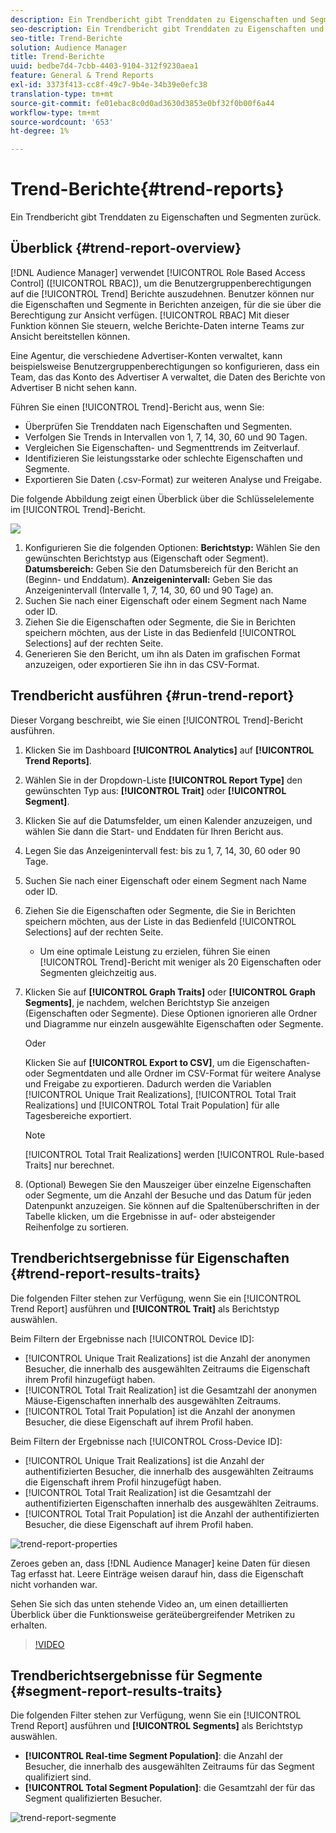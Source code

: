 ```yaml
---
description: Ein Trendbericht gibt Trenddaten zu Eigenschaften und Segmenten zurück.
seo-description: Ein Trendbericht gibt Trenddaten zu Eigenschaften und Segmenten zurück.
seo-title: Trend-Berichte
solution: Audience Manager
title: Trend-Berichte
uuid: bedbe7d4-7cbb-4403-9104-312f9230aea1
feature: General & Trend Reports
exl-id: 3373f413-cc8f-49c7-9b4e-34b39e0efc38
translation-type: tm+mt
source-git-commit: fe01ebac8c0d0ad3630d3853e0bf32f0b00f6a44
workflow-type: tm+mt
source-wordcount: '653'
ht-degree: 1%

---
```


# Trend-Berichte{#trend-reports}

Ein Trendbericht gibt Trenddaten zu Eigenschaften und Segmenten zurück.

## Überblick {#trend-report-overview}

<!-- 

c_trend_reports.xml

 -->

[!DNL Audience Manager] verwendet  [!UICONTROL Role Based Access Control] ([!UICONTROL RBAC]), um die Benutzergruppenberechtigungen auf die  [!UICONTROL Trend] Berichte auszudehnen. Benutzer können nur die Eigenschaften und Segmente in Berichten anzeigen, für die sie über die Berechtigung zur Ansicht verfügen. [!UICONTROL RBAC] Mit dieser Funktion können Sie steuern, welche Berichte-Daten interne Teams zur Ansicht bereitstellen können.

Eine Agentur, die verschiedene Advertiser-Konten verwaltet, kann beispielsweise Benutzergruppenberechtigungen so konfigurieren, dass ein Team, das das Konto des Advertiser A verwaltet, die Daten des Berichte von Advertiser B nicht sehen kann.

Führen Sie einen [!UICONTROL Trend]-Bericht aus, wenn Sie:

* Überprüfen Sie Trenddaten nach Eigenschaften und Segmenten.
* Verfolgen Sie Trends in Intervallen von 1, 7, 14, 30, 60 und 90 Tagen.
* Vergleichen Sie Eigenschaften- und Segmenttrends im Zeitverlauf.
* Identifizieren Sie leistungsstarke oder schlechte Eigenschaften und Segmente.
* Exportieren Sie Daten (.csv-Format) zur weiteren Analyse und Freigabe.

Die folgende Abbildung zeigt einen Überblick über die Schlüsselelemente im [!UICONTROL Trend]-Bericht.

![](assets/trend_reports.png)

1. Konfigurieren Sie die folgenden Optionen:
   **Berichtstyp:** Wählen Sie den gewünschten Berichtstyp aus (Eigenschaft oder Segment).
   **Datumsbereich:** Geben Sie den Datumsbereich für den Bericht an (Beginn- und Enddatum).
   **Anzeigenintervall:** Geben Sie das Anzeigenintervall (Intervalle 1, 7, 14, 30, 60 und 90 Tage) an.
1. Suchen Sie nach einer Eigenschaft oder einem Segment nach Name oder ID.
1. Ziehen Sie die Eigenschaften oder Segmente, die Sie in Berichten speichern möchten, aus der Liste in das Bedienfeld [!UICONTROL Selections] auf der rechten Seite.
1. Generieren Sie den Bericht, um ihn als Daten im grafischen Format anzuzeigen, oder exportieren Sie ihn in das CSV-Format.

## Trendbericht ausführen {#run-trend-report}

Dieser Vorgang beschreibt, wie Sie einen [!UICONTROL Trend]-Bericht ausführen.

<!-- 

t_working_with_trend_reports.xml

 -->

1. Klicken Sie im Dashboard **[!UICONTROL Analytics]** auf **[!UICONTROL Trend Reports]**.
1. Wählen Sie in der Dropdown-Liste **[!UICONTROL Report Type]** den gewünschten Typ aus: **[!UICONTROL Trait]** oder **[!UICONTROL Segment]**.
1. Klicken Sie auf die Datumsfelder, um einen Kalender anzuzeigen, und wählen Sie dann die Start- und Enddaten für Ihren Bericht aus.
1. Legen Sie das Anzeigenintervall fest: bis zu 1, 7, 14, 30, 60 oder 90 Tage.
1. Suchen Sie nach einer Eigenschaft oder einem Segment nach Name oder ID.
1. Ziehen Sie die Eigenschaften oder Segmente, die Sie in Berichten speichern möchten, aus der Liste in das Bedienfeld [!UICONTROL Selections] auf der rechten Seite.
   * Um eine optimale Leistung zu erzielen, führen Sie einen [!UICONTROL Trend]-Bericht mit weniger als 20 Eigenschaften oder Segmenten gleichzeitig aus.
1. Klicken Sie auf **[!UICONTROL Graph Traits]** oder **[!UICONTROL Graph Segments]**, je nachdem, welchen Berichtstyp Sie anzeigen (Eigenschaften oder Segmente). Diese Optionen ignorieren alle Ordner und Diagramme nur einzeln ausgewählte Eigenschaften oder Segmente.

   Oder

   Klicken Sie auf **[!UICONTROL Export to CSV]**, um die Eigenschaften- oder Segmentdaten und alle Ordner im CSV-Format für weitere Analyse und Freigabe zu exportieren. Dadurch werden die Variablen [!UICONTROL Unique Trait Realizations], [!UICONTROL Total Trait Realizations] und [!UICONTROL Total Trait Population] für alle Tagesbereiche exportiert.

   >[!NOTE]
   >
   >[!UICONTROL Total Trait Realizations] werden  [!UICONTROL Rule-based Traits] nur berechnet.

1. (Optional) Bewegen Sie den Mauszeiger über einzelne Eigenschaften oder Segmente, um die Anzahl der Besuche und das Datum für jeden Datenpunkt anzuzeigen. Sie können auf die Spaltenüberschriften in der Tabelle klicken, um die Ergebnisse in auf- oder absteigender Reihenfolge zu sortieren.

## Trendberichtsergebnisse für Eigenschaften {#trend-report-results-traits}

Die folgenden Filter stehen zur Verfügung, wenn Sie ein [!UICONTROL Trend Report] ausführen und **[!UICONTROL Trait]** als Berichtstyp auswählen.

Beim Filtern der Ergebnisse nach [!UICONTROL Device ID]:

* [!UICONTROL Unique Trait Realizations] ist die Anzahl der anonymen Besucher, die innerhalb des ausgewählten Zeitraums die Eigenschaft ihrem Profil hinzugefügt haben.
* [!UICONTROL Total Trait Realization] ist die Gesamtzahl der anonymen Mäuse-Eigenschaften innerhalb des ausgewählten Zeitraums.
* [!UICONTROL Total Trait Population] ist die Anzahl der anonymen Besucher, die diese Eigenschaft auf ihrem Profil haben.

Beim Filtern der Ergebnisse nach [!UICONTROL Cross-Device ID]:

* [!UICONTROL Unique Trait Realizations] ist die Anzahl der authentifizierten Besucher, die innerhalb des ausgewählten Zeitraums die Eigenschaft ihrem Profil hinzugefügt haben.
* [!UICONTROL Total Trait Realization] ist die Gesamtzahl der authentifizierten Eigenschaften innerhalb des ausgewählten Zeitraums.
* [!UICONTROL Total Trait Population] ist die Anzahl der authentifizierten Besucher, die diese Eigenschaft auf ihrem Profil haben.

![trend-report-properties](assets/trend-report-traits.png)

Zeroes geben an, dass [!DNL Audience Manager] keine Daten für diesen Tag erfasst hat. Leere Einträge weisen darauf hin, dass die Eigenschaft nicht vorhanden war.

Sehen Sie sich das unten stehende Video an, um einen detaillierten Überblick über die Funktionsweise geräteübergreifender Metriken zu erhalten.

>[!VIDEO](https://docs.adobe.com/content/help/en/audience-manager-learn/tutorials/build-and-manage-audiences/profile-merge/understanding-cross-device-metrics-in-audience-manager.html)

## Trendberichtsergebnisse für Segmente {#segment-report-results-traits}

Die folgenden Filter stehen zur Verfügung, wenn Sie ein [!UICONTROL Trend Report] ausführen und **[!UICONTROL Segments]** als Berichtstyp auswählen.

* **[!UICONTROL Real-time Segment Population]**: die Anzahl der Besucher, die innerhalb des ausgewählten Zeitraums für das Segment qualifiziert sind.
* **[!UICONTROL Total Segment Population]**: die Gesamtzahl der für das Segment qualifizierten Besucher.

![trend-report-segmente](assets/trend-report-segments.png)
